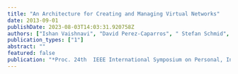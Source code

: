```yaml
---
title: "An Architecture for Creating and Managing Virtual Networks"
date: 2013-09-01
publishDate: 2023-08-03T14:03:31.920758Z
authors: ["Ishan Vaishnavi", "David Perez-Caparros", " Stefan Schmid", "Ashiq Khan"]
publication_types: ["1"]
abstract: ""
featured: false
publication: "*Proc. 24th  IEEE International Symposium on Personal, Indoor and Mobile Radio Communications (PIMRC)*"
---
```


